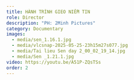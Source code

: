 ```yaml
---
title: HÀNH TRÌNH GIEO NIỀM TIN
role: Director
description: "PH: 2Minh Pictures"
category: Documentary
images:
  - media/sen_1.16.1.jpg
  - media/vlcsnap-2025-05-25-23h15m27s077.jpg
  - media/Tai lieu Sen day 2_00_02_19_14.jpg
  - media/Sen _1.21.1.jpg
video: https://youtu.be/A51P-ZQsTSs
order: 2
---
```

